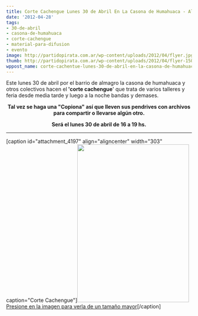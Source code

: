 ```yaml
---
title: Corte Cachengue Lunes 30 de Abril En La Casona de Humahuaca - Almagro
date: '2012-04-28'
tags:
- 30-de-abril
- casona-de-humahuaca
- corte-cachengue
- material-para-difusion
- evento
image: http://partidopirata.com.ar/wp-content/uploads/2012/04/flyer.jpg
thumb: http://partidopirata.com.ar/wp-content/uploads/2012/04/flyer-150x150.jpg
wppost_name: corte-cachentue-lunes-30-de-abril-en-la-casona-de-humahuaca-almagro
---
```


Este lunes 30 de abril por el barrio de almagro la casona de humahuaca y otros colectivos hacen el<strong> 'corte cachengue</strong>' que trata de varios talleres y feria desde media tarde y luego a la noche bandas y demases.
<p style="text-align: center;"><strong>Tal vez se haga una "Copiona" así que lleven sus pendrives con archivos para compartir o llevarse algún otro.</strong></p>
<p style="text-align: center;"><strong> Será el lunes 30 de abril de 16 a 19 hs.</strong></p>


<hr />

[caption id="attachment_4197" align="aligncenter" width="303" caption="Corte Cachengue"]<a href="http://partidopirata.com.ar/wp-content/uploads/2012/04/flyer.jpg"><img class=" wp-image-4197  " title="flyer" src="http://partidopirata.com.ar/wp-content/uploads/2012/04/flyer.jpg" alt="" width="303" height="429" />Presione en la imagen para verla de un tamaño mayor</a>[/caption]
